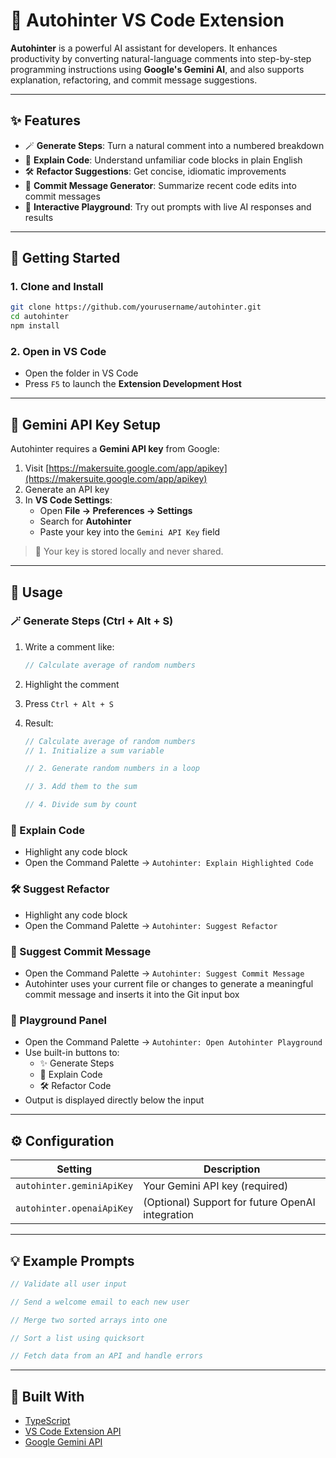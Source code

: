 # 🧠 Autohinter VS Code Extension

**Autohinter** is a powerful AI assistant for developers. It enhances productivity by converting natural-language comments into step-by-step programming instructions using **Google's Gemini AI**, and also supports explanation, refactoring, and commit message suggestions.

---

## ✨ Features

- 🪄 **Generate Steps**: Turn a natural comment into a numbered breakdown
- 🧠 **Explain Code**: Understand unfamiliar code blocks in plain English
- 🛠 **Refactor Suggestions**: Get concise, idiomatic improvements
- 📝 **Commit Message Generator**: Summarize recent code edits into commit messages
- 🧪 **Interactive Playground**: Try out prompts with live AI responses and results

---

## 🚀 Getting Started

### 1. Clone and Install

```bash
git clone https://github.com/yourusername/autohinter.git
cd autohinter
npm install
```

### 2. Open in VS Code

- Open the folder in VS Code
- Press `F5` to launch the **Extension Development Host**

---

## 🔑 Gemini API Key Setup

Autohinter requires a **Gemini API key** from Google:

1. Visit [https://makersuite.google.com/app/apikey](https://makersuite.google.com/app/apikey)
2. Generate an API key
3. In **VS Code Settings**:
   - Open **File → Preferences → Settings**
   - Search for **Autohinter**
   - Paste your key into the `Gemini API Key` field

> 🔐 Your key is stored locally and never shared.

---

## 🧪 Usage

### 🪄 Generate Steps (Ctrl + Alt + S)

1. Write a comment like:

   ```js
   // Calculate average of random numbers
   ```

2. Highlight the comment

3. Press `Ctrl + Alt + S`

4. Result:

   ```js
   // Calculate average of random numbers
   // 1. Initialize a sum variable

   // 2. Generate random numbers in a loop

   // 3. Add them to the sum

   // 4. Divide sum by count
   ```

### 🧠 Explain Code

- Highlight any code block
- Open the Command Palette → `Autohinter: Explain Highlighted Code`

### 🛠 Suggest Refactor

- Highlight any code block
- Open the Command Palette → `Autohinter: Suggest Refactor`

### 📝 Suggest Commit Message

- Open the Command Palette → `Autohinter: Suggest Commit Message`
- Autohinter uses your current file or changes to generate a meaningful commit message and inserts it into the Git input box

### 🧪 Playground Panel

- Open the Command Palette → `Autohinter: Open Autohinter Playground`
- Use built-in buttons to:
  - ✨ Generate Steps
  - 🧠 Explain Code
  - 🛠 Refactor Code
- Output is displayed directly below the input

---

## ⚙️ Configuration

| Setting                   | Description                                      |
| ------------------------- | ------------------------------------------------ |
| `autohinter.geminiApiKey` | Your Gemini API key (required)                   |
| `autohinter.openaiApiKey` | (Optional) Support for future OpenAI integration |

---

## 💡 Example Prompts

```js
// Validate all user input

// Send a welcome email to each new user

// Merge two sorted arrays into one

// Sort a list using quicksort

// Fetch data from an API and handle errors
```

---

## 🧱 Built With

- [TypeScript](https://www.typescriptlang.org/)
- [VS Code Extension API](https://code.visualstudio.com/api)
- [Google Gemini API](https://developers.generativeai.google/)
